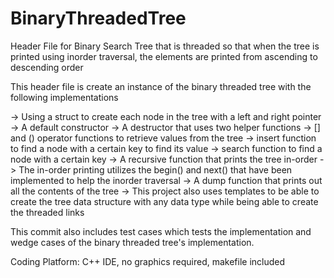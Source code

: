 # BinaryThreadedTree
Header File for Binary Search Tree that is threaded so that when the tree is printed using inorder traversal, the elements are printed from ascending to descending order

This header file is create an instance of the binary threaded tree with the following implementations
  
  -> Using a struct to create each node in the tree with a left and right pointer
  -> A default constructor 
  -> A destructor that uses two helper functions
  -> [] and () operator functions to retrieve values from the tree
  -> insert function to find a node with a certain key to find its value
  -> search function to find a node with a certain key
  -> A recursive function that prints the tree in-order
  -> The in-order printing utilizes the begin() and next() that have been 
      implemented to help the inorder traversal
  -> A dump function that prints out all the contents of the tree
  -> This project also uses templates to be able to create the tree data
     structure with any data type while being able to create the threaded links
 
 This commit also includes test cases which tests the implementation and wedge cases 
 of the binary threaded tree's implementation.
 
 Coding Platform:
 C++ IDE, no graphics required, makefile included

